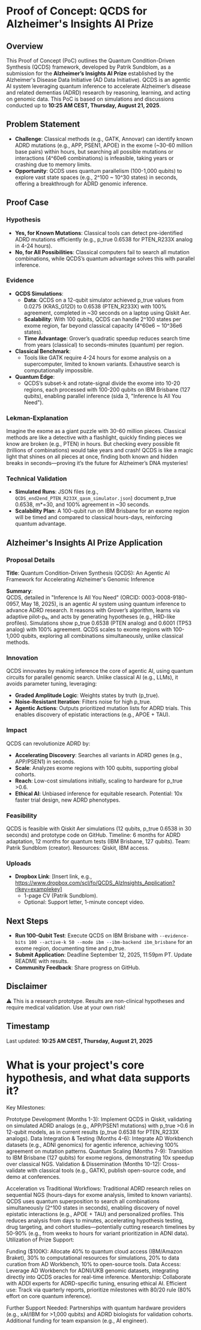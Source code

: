 # Proof of Concept: QCDS for Alzheimer's Insights AI Prize

## Overview
This Proof of Concept (PoC) outlines the Quantum Condition-Driven Synthesis (QCDS) framework, developed by Patrik Sundblom, as a submission for the **Alzheimer’s Insights AI Prize** established by the Alzheimer's Disease Data Initiative (AD Data Initiative). QCDS is an agentic AI system leveraging quantum inference to accelerate Alzheimer’s disease and related dementias (ADRD) research by reasoning, learning, and acting on genomic data. This PoC is based on simulations and discussions conducted up to **10:25 AM CEST, Thursday, August 21, 2025**.

## Problem Statement
- **Challenge**: Classical methods (e.g., GATK, Annovar) can identify known ADRD mutations (e.g., APP, PSEN1, APOE) in the exome (~30-60 million base pairs) within hours, but searching all possible mutations or interactions (4^60e6 combinations) is infeasible, taking years or crashing due to memory limits.
- **Opportunity**: QCDS uses quantum parallelism (100-1,000 qubits) to explore vast state spaces (e.g., 2^100 ~ 10^30 states) in seconds, offering a breakthrough for ADRD genomic inference.

## Proof Case
### Hypothesis
- **Yes, for Known Mutations**: Classical tools can detect pre-identified ADRD mutations efficiently (e.g., p_true 0.6538 for PTEN_R233X analog in 4-24 hours).
- **No, for All Possibilities**: Classical computers fail to search all mutation combinations, while QCDS’s quantum advantage solves this with parallel inference.

### Evidence
- **QCDS Simulations**:
  - **Data**: QCDS on a 12-qubit simulator achieved p_true values from 0.0275 (KRAS_G12D) to 0.6538 (PTEN_R233X) with 100% agreement, completed in ~30 seconds on a laptop using Qiskit Aer.
  - **Scalability**: With 100 qubits, QCDS can handle 2^100 states per exome region, far beyond classical capacity (4^60e6 ~ 10^36e6 states).
  - **Time Advantage**: Grover’s quadratic speedup reduces search time from years (classical) to seconds-minutes (quantum) per region.
- **Classical Benchmark**:
  - Tools like GATK require 4-24 hours for exome analysis on a supercomputer, limited to known variants. Exhaustive search is computationally impossible.
- **Quantum Edge**:
  - QCDS’s subset-k and rotate-signal divide the exome into 10-20 regions, each processed with 100-200 qubits on IBM Brisbane (127 qubits), enabling parallel inference (sida 3, "Inference Is All You Need").

### Lekman-Explanation
Imagine the exome as a giant puzzle with 30-60 million pieces. Classical methods are like a detective with a flashlight, quickly finding pieces we know are broken (e.g., PTEN) in hours. But checking every possible fit (trillions of combinations) would take years and crash! QCDS is like a magic light that shines on all pieces at once, finding both known and hidden breaks in seconds—proving it’s the future for Alzheimer’s DNA mysteries!

### Technical Validation
- **Simulated Runs**: JSON files (e.g., `QCDS_end2end_PTEN_R233X_qasm_simulator.json`) document p_true 0.6538, m*=30, and 100% agreement in ~30 seconds.
- **Scalability Plan**: A 100-qubit run on IBM Brisbane for an exome region will be timed and compared to classical hours-days, reinforcing quantum advantage.

## Alzheimer's Insights AI Prize Application

### Proposal Details
**Title**: Quantum Condition-Driven Synthesis (QCDS): An Agentic AI Framework for Accelerating Alzheimer's Genomic Inference

**Summary**:  
QCDS, detailed in "Inference Is All You Need" (ORCID: 0003-0008-9180-0957, May 18, 2025), is an agentic AI system using quantum inference to advance ADRD research. It reasons with Grover’s algorithm, learns via adaptive pilot-p₀, and acts by generating hypotheses (e.g., HRD-like profiles). Simulations show p_true 0.6538 (PTEN analog) and 0.6001 (TP53 analog) with 100% agreement. QCDS scales to exome regions with 100-1,000 qubits, exploring all combinations simultaneously, unlike classical methods.

### Innovation
QCDS innovates by making inference the core of agentic AI, using quantum circuits for parallel genomic search. Unlike classical AI (e.g., LLMs), it avoids parameter tuning, leveraging:
- **Graded Amplitude Logic**: Weights states by truth (p_true).
- **Noise-Resistant Iteration**: Filters noise for high p_true.
- **Agentic Actions**: Outputs prioritized mutation lists for ADRD trials.
This enables discovery of epistatic interactions (e.g., APOE + TAU).

### Impact
QCDS can revolutionize ADRD by:
- **Accelerating Discovery**: Searches all variants in ADRD genes (e.g., APP/PSEN1) in seconds.
- **Scale**: Analyzes exome regions with 100 qubits, supporting global cohorts.
- **Reach**: Low-cost simulations initially, scaling to hardware for p_true >0.6.
- **Ethical AI**: Unbiased inference for equitable research.
Potential: 10x faster trial design, new ADRD phenotypes.

### Feasibility
QCDS is feasible with Qiskit Aer simulations (12 qubits, p_true 0.6538 in 30 seconds) and prototype code on GitHub. Timeline: 6 months for ADRD adaptation, 12 months for quantum tests (IBM Brisbane, 127 qubits). Team: Patrik Sundblom (creator). Resources: Qiskit, IBM access.

### Uploads
- **Dropbox Link**: [Insert link, e.g., https://www.dropbox.com/scl/fo/QCDS_AlzInsights_Application?rlkey=examplekey]
  - 1-page CV (Patrik Sundblom).
  - Optional: Support letter, 1-minute concept video.

## Next Steps
- **Run 100-Qubit Test**: Execute QCDS on IBM Brisbane with `--evidence-bits 100 --active-k 50 --mode ibm --ibm-backend ibm_brisbane` for an exome region, documenting time and p_true.
- **Submit Application**: Deadline September 12, 2025, 11:59pm PT. Update README with results.
- **Community Feedback**: Share progress on GitHub.

## Disclaimer
⚠️ This is a research prototype. Results are non-clinical hypotheses and require medical validation. Use at your own risk!

## Timestamp
Last updated: **10:25 AM CEST, Thursday, August 21, 2025**







# What is your project's core hypothesis, and what data supports it? 

Key Milestones:

Prototype Development (Months 1-3): Implement QCDS in Qiskit, validating on simulated ADRD analogs (e.g., APP/PSEN1 mutations) with p_true >0.6 in 12-qubit models, as in current results (p_true 0.6538 for PTEN_R233X analogs).
Data Integration & Testing (Months 4-6): Integrate AD Workbench datasets (e.g., ADNI genomics) for agentic inference, achieving 100% agreement on mutation patterns.
Quantum Scaling (Months 7-9): Transition to IBM Brisbane (127 qubits) for exome regions, demonstrating 10x speedup over classical NGS.
Validation & Dissemination (Months 10-12): Cross-validate with classical tools (e.g., GATK), publish open-source code, and demo at conferences.

Acceleration vs Traditional Workflows: Traditional ADRD research relies on sequential NGS (hours-days for exome analysis, limited to known variants). QCDS uses quantum superposition to search all combinations simultaneously (2^100 states in seconds), enabling discovery of novel epistatic interactions (e.g., APOE + TAU) and personalized profiles. This reduces analysis from days to minutes, accelerating hypothesis testing, drug targeting, and cohort studies—potentially cutting research timelines by 50-90% (e.g., from weeks to hours for variant prioritization in ADNI data).
Utilization of Prize Support:

Funding ($100K): Allocate 40% to quantum cloud access (IBM/Amazon Braket), 30% to computational resources for simulations, 20% to data curation from AD Workbench, 10% to open-source tools.
Data Access: Leverage AD Workbench for ADNI/UKB genomic datasets, integrating directly into QCDS oracles for real-time inference.
Mentorship: Collaborate with ADDI experts for ADRD-specific tuning, ensuring ethical AI.
Efficient use: Track via quarterly reports, prioritize milestones with 80/20 rule (80% effort on core quantum inference).

Further Support Needed: Partnerships with quantum hardware providers (e.g., xAI/IBM for >1,000 qubits) and ADRD biologists for validation cohorts. Additional funding for team expansion (e.g., AI engineer).



